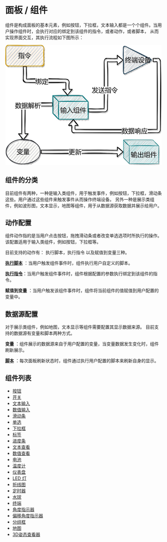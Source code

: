 # 面板 / 组件

组件是构成面板的基本元素，例如按钮，下拉框，文本输入都是一个个组件。当用户操作组件时，会执行对应的绑定到该组件的指令，或者动作，或者脚本， 从而实现界面交互，其执行流程如下图所示：

![面板组件执行流程](res/panel-diagram.jpg)

## 组件的分类

目前组件有两种，一种是输入类组件，用于触发事件，例如按钮，下拉框，滑动条这些。用户通过这些组件来触发事件从而操作终端设备。 另外一种是展示类组件，例如波形图，文本显示，地图等组件，用于从数据源获取数据并展示给用户。



## 动作配置

组件动作指的是当用户点击按钮，拖拽滑动条或者改变单选选项时所执行的操作。 该配置适用于输入类组件，例如按钮，下拉框等。

目前支持的动作有： 执行脚本，执行指令 以及赋值到变量三种。

[**执行脚本**](/manual/panel-widgets-script) ：当用户触发组件事件时，组件执行用户自定义的脚本。

[**执行指令**](/manual/panel-widgets-directive-config)：当用户触发组件事件时，组件根据配置的参数执行绑定到该组件的指令。

**赋值到变量** ：当用户触发该组件事件时，组件将当前组件的值赋值到用户配置的变量中。



## 数据源配置

对于展示类组件，例如地图，文本显示等组件需要配置其显示数据来源。 目前支持的数据源有变量和脚本两种方式。

**变量** ：组件展示的数据源来自于用户配置的变量，当变量数据发生变化时，组件刷新展示。

[**脚本**](/manual/panel-widgets-script) ：每次面板刷新状态时，组件通过执行用户配置的脚本来刷新自身的显示。



## 组件列表

-  [按钮](/manual/panel-widget-button)
-  [开关](/manual/panel-widget-switch)
-  [文本输入](/manual/panel-widget-text-input)
-  [数值输入](/manual/panel-widget-number-input)
-  [滑动条](/manual/panel-widget-slider)
-  [单选](/manual/panel-widget-radio)
-  [下拉框](/manual/panel-widget-select)
-  [标签](/manual/panel-widget-label)
-  [进度条](/manual/panel-widget-progress-bar)
-  [文本查看](/manual/panel-widget-text-viewer)
-  [数值查看](/manual/panel-widget-number-viewer)
-  [电池](/manual/panel-widget-battery)
-  [温度计](/manual/panel-widget-thermometer)
-  [仪表盘](/manual/panel-widget-gauge)
-  [LED 灯](/manual/panel-widget-led)
-  [折线图](/manual/panel-widget-line-chart)
-  [定时器](/manual/panel-widget-timer)
-  [水球](/manual/panel-widget-liquidfill)
-  [终端](/manual/panel-widget-terminal)
-  [角度指示器](/manual/panel-widget-angle-indicator)
-  [偏移角度指示器](/manual/panel-widget-offset-angle-indicator)
-  [分组框](/manual/panel-widget-groupbox)
-  [地图](/manual/panel-widget-map)
-  [3D姿态查看器](/manual/panel-widget-3d-orientation-viewer)